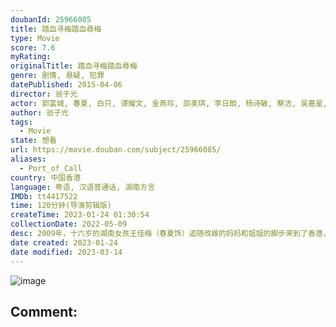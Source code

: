 ```yaml
---
doubanId: 25966085
title: 踏血寻梅踏血尋梅
type: Movie
score: 7.6
myRating: 
originalTitle: 踏血寻梅踏血尋梅
genre: 剧情, 悬疑, 犯罪
datePublished: 2015-04-06
director: 翁子光
actor: 郭富城, 春夏, 白只, 谭耀文, 金燕玲, 邵美琪, 李日朗, 杨诗敏, 蔡洁, 吴嘉星, 何卓霖, 艾迪, 谭炳文, 梁小冰, 车保罗, 太保, 陈健朗, 何卓莹, 陈丽云, 邓以婷, 李与霏, 袁浩杨, 郭汉柱, 黄岚
author: 翁子光
tags:
  - Movie
state: 想看
url: https://movie.douban.com/subject/25966085/
aliases:
  - Port_of_Call
country: 中国香港
language: 粤语, 汉语普通话, 湖南方言
IMDb: tt4417522
time: 120分钟(导演剪辑版)
createTime: 2023-01-24 01:30:54
collectionDate: 2022-05-09
desc: 2009年，十六岁的湖南女孩王佳梅（春夏饰）追随改嫁的妈妈和姐姐的脚步来到了香港，全新而陌生的环境，她感觉到格格不入，与家人的关系也逐渐紧张起来。志愿成为模特的佳梅以助理身份入行，尝尽了圈内的苦辣酸...
date created: 2023-01-24
date modified: 2023-03-14
---
```


![image](p2283225569.jpg)

Comment:
---
